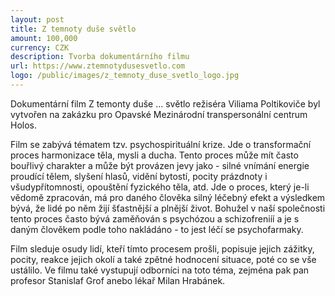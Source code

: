 ```yaml
---
layout: post
title: Z temnoty duše světlo
amount: 100,000
currency: CZK
description: Tvorba dokumentárního filmu
url: https://www.ztemnotydusesvetlo.com
logo: /public/images/z_temnoty_duse_svetlo_logo.jpg
---
```


Dokumentární film Z temonty duše ... světlo režiséra Viliama Poltikoviče byl vytvořen na zakázku pro Opavské Mezinárodní transpersonální centrum Holos.

Film se zabývá tématem tzv. psychospirituální krize. Jde o transformační proces harmonizace těla, mysli a ducha. Tento proces může mít často bouřlivý charakter a může být provázen jevy jako - silné vnímání energie proudící tělem, slyšení hlasů, vidění bytostí, pocity prázdnoty i všudypřítomnosti, opouštění fyzického těla, atd. Jde o proces, který je-li vědomě zpracován, má pro daného člověka silný léčebný efekt a výsledkem bývá, že lidé po něm žijí šťastnější a plnější život. Bohužel v naší společnosti tento proces často bývá zaměňován s psychózou a schizofreniíí a je s daným člověkem podle toho nakládáno - to jest léčí se psychofarmaky.

Film sleduje osudy lidí, kteří tímto procesem prošli, popisuje jejich zážitky, pocity, reakce jejich okolí a také zpětné hodnocení situace, poté co se vše ustálilo. Ve filmu také vystupují odborníci na toto téma, zejména pak pan profesor Stanislaf Grof anebo lékař Milan Hrabánek.
